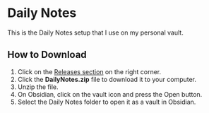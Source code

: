# Daily Notes
This is the Daily Notes setup that I use on my personal vault.

## How to Download

1. Click on the [Releases section](https://github.com/GentryGibson/DailyNotes/releases) on the right corner.
2. Click the **DailyNotes.zip** file to download it to your computer.
3. Unzip the file.
4. On Obsidian, click on the vault icon and press the Open button.
5. Select the Daily Notes folder to open it as a vault in Obsidian.
